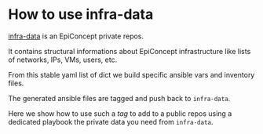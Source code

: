 # How to use infra-data

[infra-data](https://github.com/Epiconcept-Paris/infra-data) is an
EpiConcept private repos.

It contains structural informations about EpiConcept infrastructure
like lists of networks, IPs, VMs, users, etc.

From this stable yaml list of dict we build specific ansible vars and
inventory files.

The generated ansible files are tagged and push back to `infra-data`.

Here we show how to use such a *tag* to add to a public repos using a
dedicated playbook the private data you need from `infra-data`.
